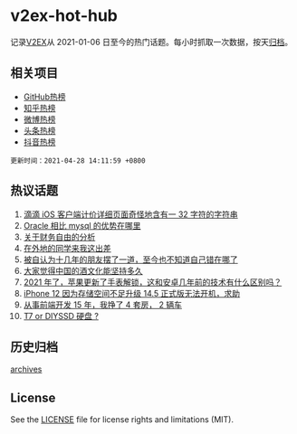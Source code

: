 # v2ex-hot-hub

 记录[V2EX](https://www.v2ex.com/)从 2021-01-06 日至今的热门话题。每小时抓取一次数据，按天[归档](archives)。
 
 ## 相关项目

- [GitHub热榜](https://github.com/lonnyzhang423/github-hot-hub)
- [知乎热榜](https://github.com/lonnyzhang423/zhihu-hot-hub)
- [微博热榜](https://github.com/lonnyzhang423/weibo-hot-hub)
- [头条热榜](https://github.com/lonnyzhang423/toutiao-hot-hub)
- [抖音热榜](https://github.com/lonnyzhang423/douyin-hot-hub)


 `更新时间：2021-04-28 14:11:59 +0800`

## 热议话题

1. [滴滴 iOS 客户端计价详细页面奇怪地含有一 32 字符的字符串](https://www.v2ex.com/t/773673)
1. [Oracle 相比 mysql 的优势在哪里](https://www.v2ex.com/t/773654)
1. [关于财务自由的分析](https://www.v2ex.com/t/773614)
1. [在外地的同学来我这出差](https://www.v2ex.com/t/773634)
1. [被自认为十几年的朋友摆了一道，至今也不知道自己错在哪了](https://www.v2ex.com/t/773718)
1. [大家觉得中国的酒文化能坚持多久](https://www.v2ex.com/t/773708)
1. [2021 年了，苹果更新了手表解锁，这和安卓几年前的技术有什么区别吗？](https://www.v2ex.com/t/773753)
1. [iPhone 12 因为存储空间不足升级 14.5 正式版无法开机，求助](https://www.v2ex.com/t/773744)
1. [从事前端开发 15 年，我挣了 4 套房， 2 辆车](https://www.v2ex.com/t/773790)
1. [T7 or DIYSSD 硬盘 ?](https://www.v2ex.com/t/773621)

## 历史归档

[archives](archives)

## License

See the [LICENSE](LICENSE) file for license rights and limitations (MIT).
